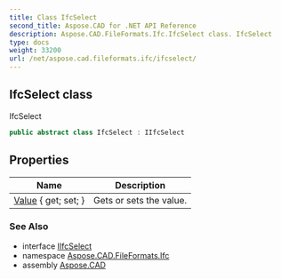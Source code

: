 ```yaml
---
title: Class IfcSelect
second_title: Aspose.CAD for .NET API Reference
description: Aspose.CAD.FileFormats.Ifc.IfcSelect class. IfcSelect
type: docs
weight: 33200
url: /net/aspose.cad.fileformats.ifc/ifcselect/
---
```

## IfcSelect class

IfcSelect

```csharp
public abstract class IfcSelect : IIfcSelect
```

## Properties

| Name | Description |
| --- | --- |
| [Value](../../aspose.cad.fileformats.ifc/ifcselect/value/) { get; set; } | Gets or sets the value. |

### See Also

* interface [IIfcSelect](../iifcselect/)
* namespace [Aspose.CAD.FileFormats.Ifc](../../aspose.cad.fileformats.ifc/)
* assembly [Aspose.CAD](../../)


